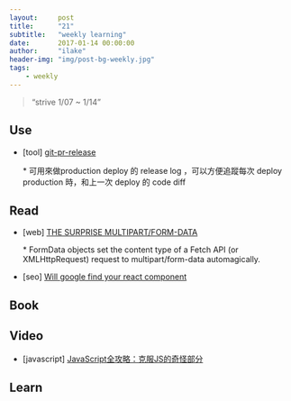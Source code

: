 ```yaml
---
layout:     post
title:      "21"
subtitle:   "weekly learning"
date:       2017-01-14 00:00:00
author:     "ilake"
header-img: "img/post-bg-weekly.jpg"
tags:
    - weekly
---
```

> “strive 1/07 ~ 1/14”

## Use

* <p>[tool] <a href="https://github.com/motemen/git-pr-release">git-pr-release</a></p>
  *  可用來做production deploy 的 release log ，可以方便追蹤每次 deploy production 時，和上一次 deploy 的 code diff

## Read

* <p>[web] <a href="https://philna.sh/blog/2016/06/13/the-surprise-multipart-form-data/">THE SURPRISE MULTIPART/FORM-DATA</a></p>
  * FormData objects set the content type of a Fetch API (or XMLHttpRequest) request to multipart/form-data automagically.

* <p>[seo] <a href="http://andrewhfarmer.com/react-seo/">Will google find your react component</a></p>

## Book

## Video

* <p>[javascript] <a href="https://www.udemy.com/javascriptjs/learn/v4/overview">JavaScript全攻略：克服JS的奇怪部分</a></p>

## Learn
